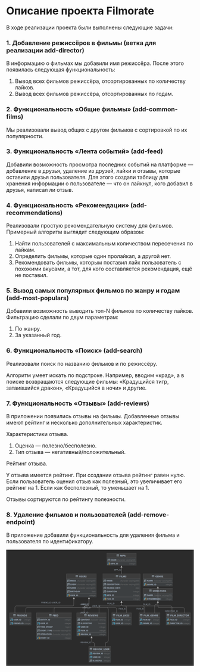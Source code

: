 # Описание проекта Filmorate

В ходе реализации проекта были выполнены следующие задачи:

### 1. Добавление режиссёров в фильмы (ветка для реализации add-director)

В информацию о фильмах мы добавили имя режиссёра. После этого появилась следующая функциональность:

1. Вывод всех фильмов режиссёра, отсортированных по количеству лайков.
2. Вывод всех фильмов режиссёра, отсортированных по годам.

### 2. Функциональность «Общие фильмы» (add-common-films)

Мы реализовали вывод общих с другом фильмов с сортировкой по их популярности.

### 3. Функциональность «Лента событий» (add-feed)

Добавили возможность просмотра последних событий на платформе — добавление в друзья, удаление из друзей, лайки и отзывы, которые оставили друзья пользователя. Для этого создали таблицу для хранения информации о пользователе — что он лайкнул, кого добавил в друзья, написал ли отзыв.

### 4. Функциональность «Рекомендации» (add-recommendations)

Реализовали простую рекомендательную систему для фильмов. Примерный алгоритм выглядит следующим образом:

1. Найти пользователей с максимальным количеством пересечения по лайкам.
2. Определить фильмы, которые один пролайкал, а другой нет.
3. Рекомендовать фильмы, которым поставил лайк пользователь с похожими вкусами, а тот, для кого составляется рекомендация, ещё не поставил.

### 5. Вывод самых популярных фильмов по жанру и годам (add-most-populars)
Добавили возможность выводить топ-N фильмов по количеству лайков.
Фильтрацию сделали по двум параметрам:
1. По жанру.
2. За указанный год.

### 6. Функциональность «Поиск» (add-search)

Реализовали поиск по названию фильмов и по режиссёру.

Алгоритм умеет искать по подстроке. Например, вводим «крад», а в поиске возвращаются следующие фильмы: «Крадущийся тигр, затаившийся дракон», «Крадущийся в ночи» и другие.

### 7. Функциональность  «Отзывы» (add-reviews)

В приложении появились отзывы на фильмы. Добавленные отзывы имеют рейтинг и несколько дополнительных характеристик.

Характеристики отзыва.

1. Оценка — полезно/бесполезно.
2. Тип отзыва — негативный/положительный.

Рейтинг отзыва.

У отзыва имеется рейтинг. При создании отзыва рейтинг равен нулю. Если пользователь оценил отзыв как полезный, это увеличивает его рейтинг на 1. Если как бесполезный, то уменьшает на 1.

Отзывы сортируются по рейтингу полезности.

### 8. Удаление фильмов и пользователей (add-remove-endpoint)

В приложение добавили функциональность для удаления фильма и пользователя по идентификатору. 


![Диаграмма](https://github.com/CheburatorT1000/java-filmorate/blob/add-feed/src/main/resources/db_diagram/diagram.png)